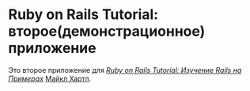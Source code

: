 # Ruby on Rails Tutorial: второе(демонстрационное) приложение

Это второе приложение для
[*Ruby on Rails Tutorial: Изучение Rails на Примерах*](http://railstutorial.org/)
 [Майкл Хартл](http://michaelhartl.com/).